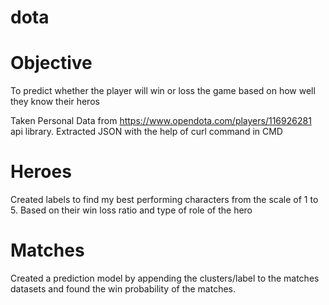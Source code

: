 # dota
# Objective
To predict whether the player will win or loss the game based on how well they know their heros

Taken Personal Data from https://www.opendota.com/players/116926281 api library. Extracted JSON with the help of curl command in CMD

# Heroes
Created labels to find my best performing characters from the scale of 1 to 5. Based on their win loss ratio and type of role of the hero

# Matches
Created a prediction model by appending the clusters/label to the matches datasets and found the win probability of the matches.
